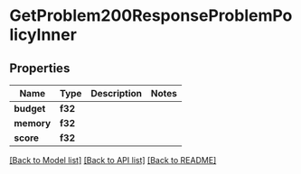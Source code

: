 # GetProblem200ResponseProblemPolicyInner

## Properties

Name | Type | Description | Notes
------------ | ------------- | ------------- | -------------
**budget** | **f32** |  | 
**memory** | **f32** |  | 
**score** | **f32** |  | 

[[Back to Model list]](../README.md#documentation-for-models) [[Back to API list]](../README.md#documentation-for-api-endpoints) [[Back to README]](../README.md)


